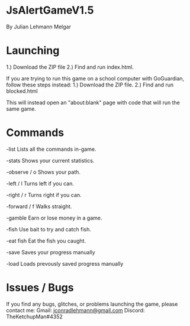 # JsAlertGameV1.5
By Julian Lehmann Melgar
  
# Launching
  1.) Download the ZIP file
  2.) Find and run index.html.

If you are trying to run this game on a school computer with GoGuardian, follow these steps instead:
  1.) Download the ZIP file.
  2.) Find and run blocked.html

This will instead open an "about:blank" page with code that will run the same game.
  
# Commands
-list
  Lists all the commands in-game.

-stats
  Shows your current statistics.

-observe / o
  Shows your path.

-left / l
  Turns left if you can.
  
-right / r
  Turns right if you can.

-forward / f
  Walks straight.

-gamble
  Earn or lose money in a game.
  
-fish
  Use bait to try and catch fish.

-eat fish
  Eat the fish you caught.

-save
  Saves your progress manually
  
-load
  Loads prevously saved progress manually

# Issues / Bugs
If you find any bugs, glitches, or problems launching the game, please contact me:
Gmail: jconradlehmann@gmail.com
Discord: TheKetchupMan#4352
